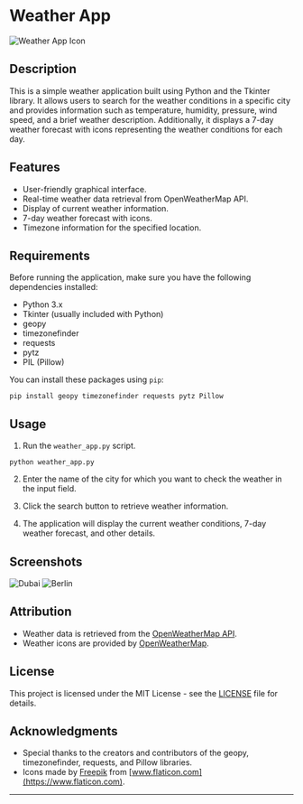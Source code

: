 

# Weather App

![Weather App Icon](https://github.com/somaiaahmed/Weather-Forecast/assets/52898207/220d1c93-51b8-43ac-afab-032b0ffe9654)


## Description

This is a simple weather application built using Python and the Tkinter library. It allows users to search for the weather conditions in a specific city and provides information such as temperature, humidity, pressure, wind speed, and a brief weather description. Additionally, it displays a 7-day weather forecast with icons representing the weather conditions for each day.

## Features

- User-friendly graphical interface.
- Real-time weather data retrieval from OpenWeatherMap API.
- Display of current weather information.
- 7-day weather forecast with icons.
- Timezone information for the specified location.

## Requirements

Before running the application, make sure you have the following dependencies installed:

- Python 3.x
- Tkinter (usually included with Python)
- geopy
- timezonefinder
- requests
- pytz
- PIL (Pillow)

You can install these packages using `pip`:

```
pip install geopy timezonefinder requests pytz Pillow
```

## Usage

1. Run the `weather_app.py` script.

```
python weather_app.py
```

2. Enter the name of the city for which you want to check the weather in the input field.

3. Click the search button to retrieve weather information.

4. The application will display the current weather conditions, 7-day weather forecast, and other details.

## Screenshots

![Dubai](https://github.com/somaiaahmed/Weather-Forecast/assets/52898207/39da5238-6124-4923-8a6a-0bad9ae61065)
![Berlin](https://github.com/somaiaahmed/Weather-Forecast/assets/52898207/ebc52cb8-b662-4437-96e2-1c3b1fc84e67)




## Attribution

- Weather data is retrieved from the [OpenWeatherMap API](https://openweathermap.org/).
- Weather icons are provided by [OpenWeatherMap](https://openweathermap.org/weather-conditions).

## License

This project is licensed under the MIT License - see the [LICENSE](LICENSE) file for details.

## Acknowledgments

- Special thanks to the creators and contributors of the geopy, timezonefinder, requests, and Pillow libraries.
- Icons made by [Freepik](https://www.freepik.com) from [www.flaticon.com](https://www.flaticon.com).

---

